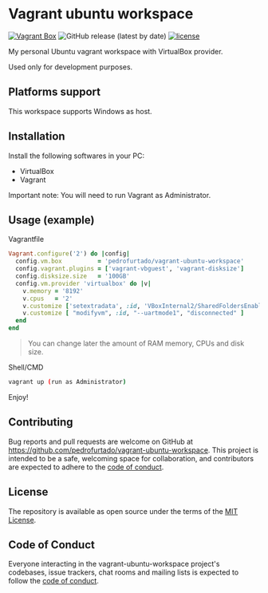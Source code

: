 # Vagrant ubuntu workspace

[![Vagrant Box](https://github.com/pedrofurtado/vagrant-ubuntu-workspace/actions/workflows/vagrant.yml/badge.svg)](https://github.com/pedrofurtado/vagrant-ubuntu-workspace/actions/workflows/vagrant.yml)
![GitHub release (latest by date)](https://img.shields.io/github/v/release/pedrofurtado/vagrant-ubuntu-workspace)
[![license](https://img.shields.io/github/license/pedrofurtado/vagrant-ubuntu-workspace.svg)]()

My personal Ubuntu vagrant workspace with VirtualBox provider.

Used only for development purposes.

## Platforms support

This workspace supports Windows as host.

## Installation

Install the following softwares in your PC:

- VirtualBox
- Vagrant

Important note: You will need to run Vagrant as Administrator.

## Usage (example)

Vagrantfile

```ruby
Vagrant.configure('2') do |config|
  config.vm.box          = 'pedrofurtado/vagrant-ubuntu-workspace'
  config.vagrant.plugins = ['vagrant-vbguest', 'vagrant-disksize']
  config.disksize.size   = '100GB'
  config.vm.provider 'virtualbox' do |v|
    v.memory = '8192'
    v.cpus   = '2'
    v.customize ['setextradata', :id, 'VBoxInternal2/SharedFoldersEnableSymlinksCreate/v-root', '1']
    v.customize [ "modifyvm", :id, "--uartmode1", "disconnected" ]
  end
end
```

> You can change later the amount of RAM memory, CPUs and disk size.

Shell/CMD

```bash
vagrant up (run as Administrator)
```

Enjoy!

## Contributing

Bug reports and pull requests are welcome on GitHub at https://github.com/pedrofurtado/vagrant-ubuntu-workspace. This project is intended to be a safe, welcoming space for collaboration, and contributors are expected to adhere to the [code of conduct](https://github.com/pedrofurtado/vagrant-ubuntu-workspace/blob/master/CODE_OF_CONDUCT.md).

## License

The repository is available as open source under the terms of the [MIT License](https://opensource.org/licenses/MIT).

## Code of Conduct

Everyone interacting in the vagrant-ubuntu-workspace project's codebases, issue trackers, chat rooms and mailing lists is expected to follow the [code of conduct](https://github.com/pedrofurtado/vagrant-ubuntu-workspace/blob/master/CODE_OF_CONDUCT.md).
